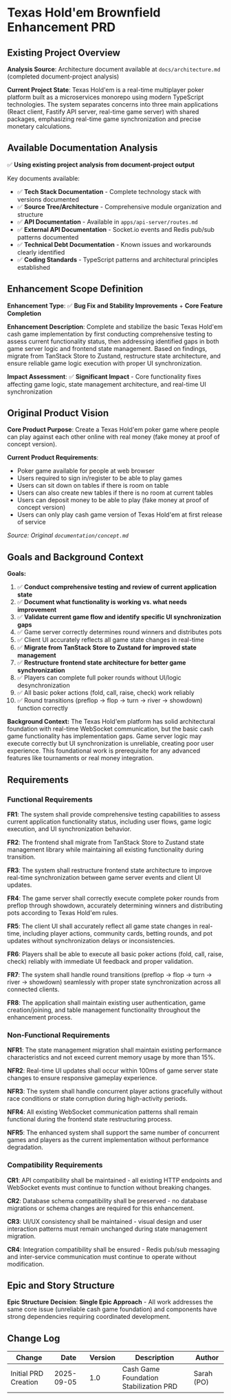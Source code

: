 # Texas Hold'em Brownfield Enhancement PRD

## Existing Project Overview

**Analysis Source**: Architecture document available at `docs/architecture.md` (completed document-project analysis)

**Current Project State**: 
Texas Hold'em is a real-time multiplayer poker platform built as a microservices monorepo using modern TypeScript technologies. The system separates concerns into three main applications (React client, Fastify API server, real-time game server) with shared packages, emphasizing real-time game synchronization and precise monetary calculations.

## Available Documentation Analysis

✅ **Using existing project analysis from document-project output**

Key documents available:
- ✅ **Tech Stack Documentation** - Complete technology stack with versions documented
- ✅ **Source Tree/Architecture** - Comprehensive module organization and structure
- ✅ **API Documentation** - Available in `apps/api-server/routes.md`
- ✅ **External API Documentation** - Socket.io events and Redis pub/sub patterns documented
- ✅ **Technical Debt Documentation** - Known issues and workarounds clearly identified
- ✅ **Coding Standards** - TypeScript patterns and architectural principles established

## Enhancement Scope Definition

**Enhancement Type**: ✅ **Bug Fix and Stability Improvements** + **Core Feature Completion**

**Enhancement Description**: Complete and stabilize the basic Texas Hold'em cash game implementation by first conducting comprehensive testing to assess current functionality status, then addressing identified gaps in both game server logic and frontend state management. Based on findings, migrate from TanStack Store to Zustand, restructure state architecture, and ensure reliable game logic execution with proper UI synchronization.

**Impact Assessment**: ✅ **Significant Impact** - Core functionality fixes affecting game logic, state management architecture, and real-time UI synchronization

## Original Product Vision

**Core Product Purpose**: 
Create a Texas Hold'em poker game where people can play against each other online with real money (fake money at proof of concept version).

**Current Product Requirements**:
- Poker game available for people at web browser
- Users required to sign in/register to be able to play games
- Users can sit down on tables if there is room on table
- Users can also create new tables if there is no room at current tables
- Users can deposit money to be able to play (fake money at proof of concept version)
- Users can only play cash game version of Texas Hold'em at first release of service

*Source: Original `documentation/concept.md`*

## Goals and Background Context

**Goals:**
1. ✅ **Conduct comprehensive testing and review of current application state**
2. ✅ **Document what functionality is working vs. what needs improvement**
3. ✅ **Validate current game flow and identify specific UI synchronization gaps**
4. ✅ Game server correctly determines round winners and distributes pots
5. ✅ Client UI accurately reflects all game state changes in real-time  
6. ✅ **Migrate from TanStack Store to Zustand for improved state management**
7. ✅ **Restructure frontend state architecture for better game synchronization**
8. ✅ Players can complete full poker rounds without UI/logic desynchronization
9. ✅ All basic poker actions (fold, call, raise, check) work reliably
10. ✅ Round transitions (preflop → flop → turn → river → showdown) function correctly

**Background Context:**
The Texas Hold'em platform has solid architectural foundation with real-time WebSocket communication, but the basic cash game functionality has implementation gaps. Game server logic may execute correctly but UI synchronization is unreliable, creating poor user experience. This foundational work is prerequisite for any advanced features like tournaments or real money integration.

## Requirements

### Functional Requirements

**FR1**: The system shall provide comprehensive testing capabilities to assess current application functionality status, including user flows, game logic execution, and UI synchronization behavior.

**FR2**: The frontend shall migrate from TanStack Store to Zustand state management library while maintaining all existing functionality during transition.

**FR3**: The system shall restructure frontend state architecture to improve real-time synchronization between game server events and client UI updates.

**FR4**: The game server shall correctly execute complete poker rounds from preflop through showdown, accurately determining winners and distributing pots according to Texas Hold'em rules.

**FR5**: The client UI shall accurately reflect all game state changes in real-time, including player actions, community cards, betting rounds, and pot updates without synchronization delays or inconsistencies.

**FR6**: Players shall be able to execute all basic poker actions (fold, call, raise, check) reliably with immediate UI feedback and proper validation.

**FR7**: The system shall handle round transitions (preflop → flop → turn → river → showdown) seamlessly with proper state synchronization across all connected clients.

**FR8**: The application shall maintain existing user authentication, game creation/joining, and table management functionality throughout the enhancement process.

### Non-Functional Requirements

**NFR1**: The state management migration shall maintain existing performance characteristics and not exceed current memory usage by more than 15%.

**NFR2**: Real-time UI updates shall occur within 100ms of game server state changes to ensure responsive gameplay experience.

**NFR3**: The system shall handle concurrent player actions gracefully without race conditions or state corruption during high-activity periods.

**NFR4**: All existing WebSocket communication patterns shall remain functional during the frontend state restructuring process.

**NFR5**: The enhanced system shall support the same number of concurrent games and players as the current implementation without performance degradation.

### Compatibility Requirements

**CR1**: API compatibility shall be maintained - all existing HTTP endpoints and WebSocket events must continue to function without breaking changes.

**CR2**: Database schema compatibility shall be preserved - no database migrations or schema changes are required for this enhancement.

**CR3**: UI/UX consistency shall be maintained - visual design and user interaction patterns must remain unchanged during state management migration.

**CR4**: Integration compatibility shall be ensured - Redis pub/sub messaging and inter-service communication must continue to operate without modification.

## Epic and Story Structure

**Epic Structure Decision**: **Single Epic Approach** - All work addresses the same core issue (unreliable cash game foundation) and components have strong dependencies requiring coordinated development.

## Change Log

| Change | Date | Version | Description | Author |
|--------|------|---------|-------------|--------|
| Initial PRD Creation | 2025-09-05 | 1.0 | Cash Game Foundation Stabilization PRD | Sarah (PO) |
